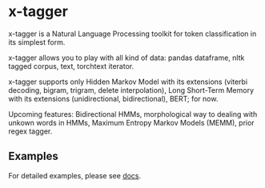 # x-tagger
x-tagger is a Natural Language Processing toolkit for token classification in its simplest form.

x-tagger allows you to play with all kind of data: pandas dataframe, nltk tagged corpus, text, torchtext iterator.

x-tagger supports only Hidden Markov Model with its extensions (viterbi decoding, bigram, trigram, delete interpolation), Long Short-Term Memory with its extensions (unidirectional, bidirectional), BERT; for now.

Upcoming features: Bidirectional HMMs, morphological way to dealing with unkown words in HMMs, Maximum Entropy Markov Models (MEMM), prior regex tagger.

## Examples

For detailed examples, please see [docs](https://github.com/safakkbilici/x-tagger/blob/main/docs/README.md).
